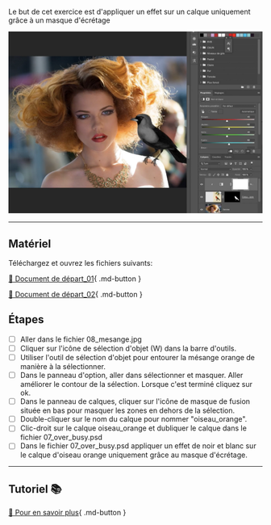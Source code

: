 <style>.md-footer{display:none;}</style>
<style>.md-Headher{display:none;}</style>
Le but de cet exercice est d'appliquer un effet sur un calque uniquement grâce à un masque d'écrétage

![](../assets/image/08_masque_d'ecretage_final.png)

***

## Matériel

Téléchargez et ouvrez les fichiers suivants:

[📁 Document de départ_01](../assets/image/08_mesanges.jpg){ .md-button }

[📁 Document de départ_02](../assets/image/07_over_busy.psd){ .md-button }

## Étapes

- [ ] Aller dans le fichier 08_mesange.jpg
- [ ] Cliquer sur l'icône de sélection d'objet (W) dans la barre d'outils.
- [ ] Utiliser l'outil de sélection d'objet pour entourer la mésange orange de manière à la sélectionner.
- [ ] Dans le panneau d'option, aller dans sélectionner et masquer. Aller améliorer le contour de la sélection. Lorsque c'est terminé cliquez sur ok.
- [ ] Dans le panneau de calques, cliquer sur l'icône de masque de fusion située en bas pour masquer les zones en dehors de la sélection.
- [ ] Double-cliquer sur le nom du calque pour nommer "oiseau_orange".
- [ ] Clic-droit sur le calque oiseau_orange et dubliquer le calque dans le fichier 07_over_busy.psd
- [ ] Dans le fichier 07_over_busy.psd appliquer un effet de noir et blanc sur le calque d'oiseau orange uniquement grâce au masque d'écrétage.

***

## Tutoriel 📚

[📖 Pour en savoir plus](https://cmontmorency365-my.sharepoint.com/:v:/g/personal/flpilote_cmontmorency_qc_ca/EdXyaO31Gt5LmwGv2pYw8BcBsBqHgLyBFupN7IFpgkAAIQ?nav=eyJyZWZlcnJhbEluZm8iOnsicmVmZXJyYWxBcHAiOiJPbmVEcml2ZUZvckJ1c2luZXNzIiwicmVmZXJyYWxBcHBQbGF0Zm9ybSI6IldlYiIsInJlZmVycmFsTW9kZSI6InZpZXciLCJyZWZlcnJhbFZpZXciOiJNeUZpbGVzTGlua0NvcHkifX0&e=Tfl3b8){ .md-button }
